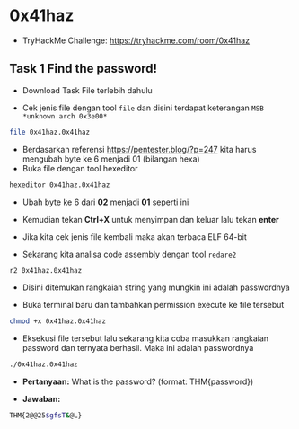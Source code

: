 # 0x41haz
- TryHackMe Challenge: https://tryhackme.com/room/0x41haz

## Task 1 Find the password!
- Download Task File terlebih dahulu

- Cek jenis file dengan tool `file` dan disini terdapat keterangan `MSB *unknown arch 0x3e00*`
```sh
file 0x41haz.0x41haz
```

- Berdasarkan referensi https://pentester.blog/?p=247 kita harus mengubah byte ke 6 menjadi 01 (bilangan hexa)
- Buka file dengan tool hexeditor
```sh
hexeditor 0x41haz.0x41haz
```

- Ubah byte ke 6 dari **02** menjadi **01** seperti ini


- Kemudian tekan **Ctrl+X** untuk menyimpan dan keluar lalu tekan **enter**

- Jika kita cek jenis file kembali maka akan terbaca ELF 64-bit

- Sekarang kita analisa code assembly dengan tool `redare2`
```sh
r2 0x41haz.0x41haz
```

- Disini ditemukan rangkaian string yang mungkin ini adalah passwordnya

- Buka terminal baru dan tambahkan permission execute ke file tersebut
```sh
chmod +x 0x41haz.0x41haz
```

- Eksekusi file tersebut lalu sekarang kita coba masukkan rangkaian password dan ternyata berhasil. Maka ini adalah passwordnya
```sh
./0x41haz.0x41haz
```


- **Pertanyaan:** What is the password? (format: THM{password})

- **Jawaban:**
```sh
THM{2@@25$gfsT&@L}
```
